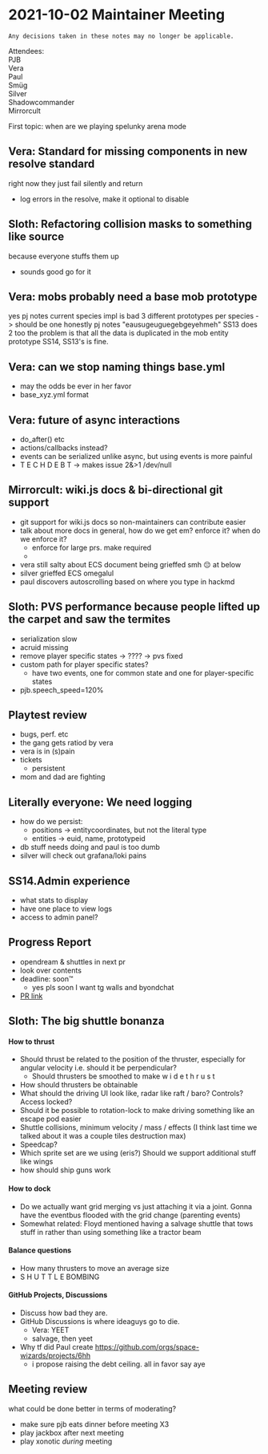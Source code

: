 ﻿# 2021-10-02 Maintainer Meeting
```admonish info
Any decisions taken in these notes may no longer be applicable.
```

Attendees:  
PJB  
Vera  
Paul  
Smüg  
Silver  
Shadowcommander  
Mirrorcult

First topic: when are we playing spelunky arena mode

## Vera: Standard for missing components in new resolve standard
right now they just fail silently and return
- log errors in the resolve, make it optional to disable

## Sloth: Refactoring collision masks to something like source
because everyone stuffs them up
- sounds good go for it

## Vera: mobs probably need a base mob prototype
yes
pj notes current species impl is bad
3 different prototypes per species -> should be one honestly
pj notes "eausugeuguegebgeyehmeh"
SS13 does 2 too the problem is that all the data is duplicated in the mob entity prototype SS14, SS13's is fine.

## Vera: can we stop naming things base.yml
- may the odds be ever in her favor
- base_xyz.yml format

## Vera: future of async interactions
- do_after() etc
- actions/callbacks instead?
- events can be serialized unlike async, but using events is more painful
- T E C H D E B T -> makes issue 2&>1 /dev/null

## Mirrorcult: wiki.js docs & bi-directional git support
- git support for wiki.js docs so non-maintainers can contribute easier
- talk about more docs in general, how do we get em? enforce it? when do we enforce it?
    - enforce for large prs. make required
    -
- vera still salty about ECS document being grieffed smh :pensive: at below
- silver grieffed ECS omegalul
- paul discovers autoscrolling based on where you type in hackmd

## Sloth: PVS performance because people lifted up the carpet and saw the termites
- serialization slow
- acruid missing
- remove player specific states -> ???? -> pvs fixed
- custom path for player specific states?
    - have two events, one for common state and one for player-specific states
- pjb.speech_speed=120%

## Playtest review
- bugs, perf. etc
- the gang gets ratiod by vera
- vera is in (s)pain
- tickets
    - persistent
- mom and dad are fighting

## Literally everyone: We need logging
- how do we persist:
    - positions -> entitycoordinates, but not the literal type
    - entities -> euid, name, prototypeid
- db stuff needs doing and paul is too dumb
- silver will check out grafana/loki pains

## SS14.Admin experience
- what stats to display
- have one place to view logs
- access to admin panel?

## Progress Report
- opendream & shuttles in next pr
- look over contents
- deadline: soon:tm:
    - yes pls soon I want tg walls and byondchat
- [PR link](https://github.com/space-wizards/website-content/pull/19)

## Sloth: The big shuttle bonanza
#### How to thrust
- Should thrust be related to the position of the thruster, especially for angular velocity i.e. should it be perpendicular?
    - Should thrusters be smoothed to make w i d e t h r u s t
- How should thrusters be obtainable
- What should the driving UI look like, radar like raft / baro? Controls? Access locked?
- Should it be possible to rotation-lock to make driving something like an escape pod easier
- Shuttle collisions, minimum velocity / mass / effects (I think last time we talked about it was a couple tiles destruction max)
- Speedcap?
- Which sprite set are we using (eris?) Should we support additional stuff like wings
- how should ship guns work
#### How to dock
- Do we actually want grid merging vs just attaching it via a joint. Gonna have the eventbus flooded with the grid change (parenting events)
- Somewhat related: Floyd mentioned having a salvage shuttle that tows stuff in rather than using something like a tractor beam
#### Balance questions
- How many thrusters to move an average size
- S H U T T L E BOMBING

#### GitHub Projects, Discussions
- Discuss how bad they are.
- GitHub Discussions is where ideaguys go to die.
    - Vera: YEET
    - salvage, then yeet
- Why tf did Paul create https://github.com/orgs/space-wizards/projects/6hh
    - i propose raising the debt ceiling. all in favor say aye

## Meeting review
what could be done better in terms of moderating?
- make sure pjb eats dinner before meeting X3
- play jackbox after next meeting
- play xonotic *during* meeting

